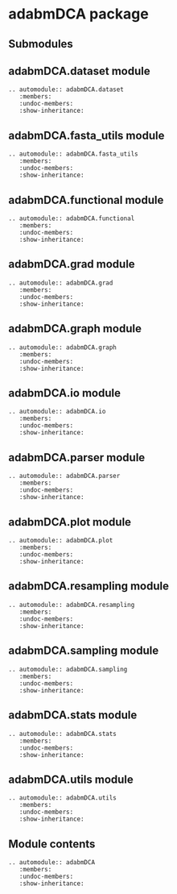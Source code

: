 # adabmDCA package

## Submodules

## adabmDCA.dataset module

```{eval-rst}
.. automodule:: adabmDCA.dataset
   :members:
   :undoc-members:
   :show-inheritance:
```

## adabmDCA.fasta_utils module

```{eval-rst}
.. automodule:: adabmDCA.fasta_utils
   :members:
   :undoc-members:
   :show-inheritance:
```

## adabmDCA.functional module

```{eval-rst}
.. automodule:: adabmDCA.functional
   :members:
   :undoc-members:
   :show-inheritance:
```

## adabmDCA.grad module

```{eval-rst}
.. automodule:: adabmDCA.grad
   :members:
   :undoc-members:
   :show-inheritance:
```

## adabmDCA.graph module

```{eval-rst}
.. automodule:: adabmDCA.graph
   :members:
   :undoc-members:
   :show-inheritance:
```

## adabmDCA.io module

```{eval-rst}
.. automodule:: adabmDCA.io
   :members:
   :undoc-members:
   :show-inheritance:
```

## adabmDCA.parser module

```{eval-rst}
.. automodule:: adabmDCA.parser
   :members:
   :undoc-members:
   :show-inheritance:
```

## adabmDCA.plot module

```{eval-rst}
.. automodule:: adabmDCA.plot
   :members:
   :undoc-members:
   :show-inheritance:
```

## adabmDCA.resampling module

```{eval-rst}
.. automodule:: adabmDCA.resampling
   :members:
   :undoc-members:
   :show-inheritance:
```

## adabmDCA.sampling module

```{eval-rst}
.. automodule:: adabmDCA.sampling
   :members:
   :undoc-members:
   :show-inheritance:
```

## adabmDCA.stats module

```{eval-rst}
.. automodule:: adabmDCA.stats
   :members:
   :undoc-members:
   :show-inheritance:
```

## adabmDCA.utils module

```{eval-rst}
.. automodule:: adabmDCA.utils
   :members:
   :undoc-members:
   :show-inheritance:
```

## Module contents

```{eval-rst}
.. automodule:: adabmDCA
   :members:
   :undoc-members:
   :show-inheritance:
```
